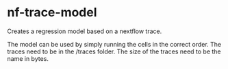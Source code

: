 # nf-trace-model
Creates a regression model based on a nextflow trace.

The model can be used by simply running the cells in the correct order. The traces need to be in the /traces folder. The size of the traces need to be the name in bytes.
